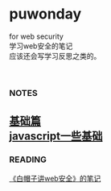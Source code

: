 # puwonday
for web security<br>
学习web安全的笔记<br>
应该还会写学习反思之类的。

<br>

### NOTES<br>
<a href=https://github.com/66lueflam144/puwonday/blob/main/base.md>基础篇</a><br>
<a href=https://github.com/66lueflam144/puwonday/blob/main/JavaScript%E7%9B%B8%E5%85%B3/learnjs.md>javascript一些基础</a>
----

### READING<br>
<a href=https://github.com/66lueflam144/puwonday/blob/main/readingdrinking.md>《白帽子讲web安全》的笔记</a>
